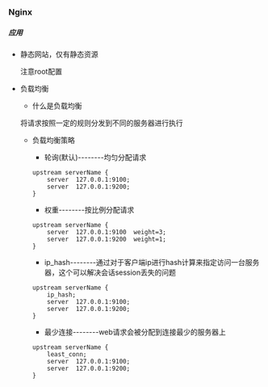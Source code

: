 ### Nginx



##### 应用

- 静态网站，仅有静态资源

  注意root配置

- 负载均衡

  - 什么是负载均衡

  将请求按照一定的规则分发到不同的服务器进行执行

  - 负载均衡策略

    - 轮询(默认)--------均匀分配请求

    ```
    upstream serverName {
    	server  127.0.0.1:9100;
    	server  127.0.0.1:9200;
    }
    ```

    - 权重--------按比例分配请求

    ```
    upstream serverName {
    	server  127.0.0.1:9100  weight=3;
    	server  127.0.0.1:9200  weight=1;
    }
    ```

    - ip_hash--------通过对于客户端ip进行hash计算来指定访问一台服务器，这个可以解决会话session丢失的问题

    ```
    upstream serverName {
    	ip_hash;
    	server  127.0.0.1:9100;
    	server  127.0.0.1:9200;
    }
    ```

    - 最少连接--------web请求会被分配到连接最少的服务器上

    ```
    upstream serverName {
    	least_conn;
    	server  127.0.0.1:9100;
    	server  127.0.0.1:9200;
    }
    ```

    